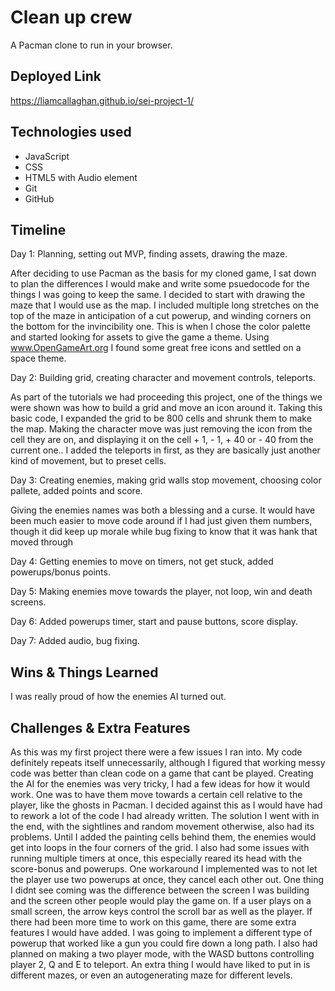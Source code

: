 # Clean up crew

A Pacman clone to run in your browser.

## Deployed Link

https://liamcallaghan.github.io/sei-project-1/

## Technologies used

- JavaScript
- CSS
- HTML5 with Audio element
- Git
- GitHub

## Timeline

Day 1: Planning, setting out MVP, finding assets, drawing the maze.

After deciding to use Pacman as the basis for my cloned game, I sat down to plan the differences I would make and write some psuedocode for the things I was going to keep the same. I decided to start with drawing the maze that I would use as the map. I included multiple long stretches on the top of the maze in anticipation of a cut powerup, and winding corners on the bottom for the invincibility one. This is when I chose the color palette and started looking for assets to give the game a theme. Using www.OpenGameArt.org I found some great free icons and settled on a space theme.

Day 2: Building grid, creating character and movement controls, teleports.

As part of the tutorials we had proceeding this project, one of the things we were shown was how to build a grid and move an icon around it. Taking this basic code, I expanded the grid to be 800 cells and shrunk them to make the map. Making the character move was just removing the icon from the cell they are on, and displaying it on the cell + 1, - 1, + 40 or - 40 from the current one.. I added the teleports in first, as they are basically just another kind of movement, but to preset cells.

Day 3: Creating enemies, making grid walls stop movement, choosing color pallete, added points and score.

Giving the enemies names was both a blessing and a curse. It would have been much easier to move code around if I had just given them numbers, though it did keep up morale while bug fixing to know that it was hank that moved through 

Day 4: Getting enemies to move on timers, not get stuck, added powerups/bonus points.

Day 5: Making enemies move towards the player, not loop, win and death screens.

Day 6: Added powerups timer, start and pause buttons, score display.

Day 7: Added audio, bug fixing.

## Wins & Things Learned

I was really proud of how the enemies AI turned out.

## Challenges & Extra Features

As this was my first project there were a few issues I ran into. My code definitely repeats itself unnecessarily, although I figured that working messy code was better than clean code on a game that cant be played.
Creating the AI for the enemies was very tricky, I had a few ideas for how it would work. One was to have them move towards a certain cell relative to the player, like the ghosts in Pacman. I decided against this as I would have had to rework a lot of the code I had already written. The solution I went with in the end, with the sightlines and random movement otherwise, also had its problems. Until I added the painting cells behind them, the enemies would get into loops in the four corners of the grid.
I also had some issues with running multiple timers at once, this especially reared its head with the score-bonus and powerups. One workaround I implemented was to not let the player use two powerups at once, they cancel each other out. One thing I didnt see coming was the difference between the screen I was building and the screen other people would play the game on. If a user plays on a small screen, the arrow keys control the scroll bar as well as the player. 
If there had been more time to work on this game, there are some extra features I would have added. I was going to implement a different type of powerup that worked like a gun you could fire down a long path. I also had planned on making a two player mode, with the WASD buttons controlling player 2, Q and E to teleport. An extra thing I would have liked to put in is different mazes, or even an autogenerating maze for different levels.